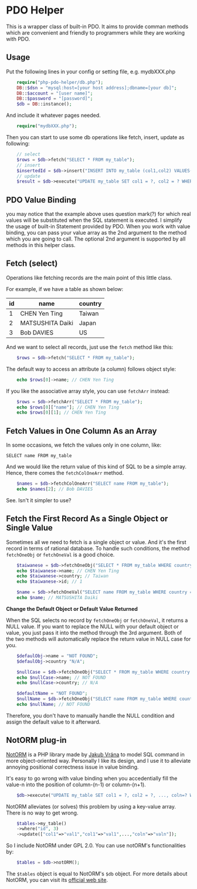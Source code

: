 PDO Helper
==========================================

This is a wrapper class of built-in PDO. It aims to provide comman methods which are convenient and friendly to programmers while they are working with PDO.

Usage
---

Put the following lines in your config or setting file, e.g. mydbXXX.php

```php
	require("php-pdo-helper/db.php");
	DB::$dsn = "mysql:host=[your host address];dbname=[your db]";
	DB::$account = "[user name]";
	DB::$password = "[password]";
	$db = DB::instance();
```
And include it whatever pages needed.

```php
	require("mydbXXX.php");
```

Then you can start to use some db operations like fetch, insert, update as following:

```php
	// select
	$rows = $db->fetch("SELECT * FROM my_table");
	// insert
	$insertedId = $db->insert("INSERT INTO my_table (col1,col2) VALUES(?,?)",["val1","val2"]);
	// update
	$result = $db->execute("UPDATE my_table SET col1 = ?, col2 = ? WHERE id = ?",["val1","val2",3]);
```

PDO Value Binding
---

you may notice that the example above uses question mark(?) for which real values will be substituted when the SQL statement is executed. I simplify the usage of built-in Statement provided by PDO.
When you work with value binding, you can pass your value array as the 2nd argument to the method which you are going to call.
The optional 2nd argument is supported by all methods in this helper class.


Fetch (select)
---

Operations like fetching records are the main point of this little class.

For example, if we have a table as shown below:

| id     | name               | country  |
| ------ | ------------------ | -------- |
| 1      | CHEN Yen Ting      | Taiwan   |
| 2      | MATSUSHITA Daiki   |  Japan   |
| 3      | Bob DAVIES         |    US    |


And we want to select all records, just use the `fetch` method like this:

```php
	$rows = $db->fetch("SELECT * FROM my_table");
```

The default way to access an attribute (a column) follows object style:

```php
	echo $rows[0]->name; // CHEN Yen Ting
```
If you like the associative array style, you can use `fetchArr` instead:

```php
	$rows = $db->fetchArr("SELECT * FROM my_table");	
	echo $rows[0]["name"]; // CHEN Yen Ting
	echo $rows[0][1]; // CHEN Yen Ting
```

Fetch Values in One Column As an Array
---

In some occasions, we fetch the values only in one column, like:

	SELECT name FROM my_table

And we would like the return value of this kind of SQL to be a simple array.
Hence, there comes the `fetchColOneArr` method.

```php
	$names = $db->fetchColOneArr("SELECT name FROM my_table");
	echo $names[2]; // Bob DAVIES
```

See. Isn't it simpler to use?


Fetch the First Record As a Single Object or Single Value
---

Sometimes all we need to fetch is a single object or value.
And it's the first record in terms of rational database.
To handle such conditions, the method `fetchOneObj` or `fetchOneVal` is a good choice.

```php
	$taiwanese = $db->fetchOneObj("SELECT * FROM my_table WHERE country = 'Taiwan'");
	echo $taiwanese->name; // CHEN Yen Ting
	echo $taiwanese->country; // Taiwan
	echo $taiwanese->id; // 1
```

```php
	$name = $db->fetchOneVal("SELECT name FROM my_table WHERE country = 'Japan'");
	echo $name; // MATSUSHITA Daiki
```

**Change the Default Object or Default Value Returned**

When the SQL selects no record by `fetchOneObj` or `fetchOneVal`, it returns a NULL value.
If you want to replace the NULL with your default object or value, you just pass it into the method through the 3rd argument. Both of the two methods will automatically replace the return value in NULL case for you.

```php
	$defaulObj->name = "NOT FOUND";
	$defaulObj->country "N/A";

	$nullCase = $db->fetchOneObj("SELECT * FROM my_table WHERE country = 'UK'",[],$deafultObj);
	echo $nullCase->name; // NOT FOUND
	echo $nullCase->country; // N/A
```

```php
	$defaultName = "NOT FOUND";
	$nullName = $db->fetchOneObj("SELECT name FROM my_table WHERE country = 'UK'",[],$defaultName);
	echo $nullName; // NOT FOUND
```

Therefore, you don't have to manually handle the NULL condition and assign the default value to it afterward.

NotORM plug-in
---

[NotORM](https://github.com/vrana/notorm) is a PHP library made by [Jakub Vrána](https://github.com/vrana) to model SQL command in more object-oriented way. Personally I like its design, and I use it to alleviate annoying positional correctness issue in value binding.

It's easy to go wrong with value binding when you accedentially fill the value-n into the position of column-(n-1) or column-(n+1).

```php
	$db->execute("UPDATE my_table SET col1 = ?, col2 = ?, ..., coln=? WHERE id = ?",["val1","val2",...,"valn",3]);

```

NotORM alleviates (or solves) this problem by using a key-value array. There is no way to get wrong.

```php
	$tables->my_table()
	->where("id", 3)
	->update(["col1"=>"val1","col1"=>"val1",...,"coln"=>"valn"]);
```

So I include NotORM under GPL 2.0. You can use notORM's functionalities by:

```php
	$tables = $db->notORM();
```

The `$tables` object is equal to NotORM's `$db` object. For more details about NotORM, you can visit its [official web site](http://www.notorm.com/).
